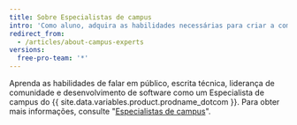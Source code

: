 ```yaml
---
title: Sobre Especialistas de campus
intro: 'Como aluno, adquira as habilidades necessárias para criar a comunidade tecnológica da sua escola e um portfólio do mundo real com o treinamento Especialistas de campus do {{ site.data.variables.product.prodname_dotcom }}.'
redirect_from:
  - /articles/about-campus-experts
versions:
  free-pro-team: '*'
---
```


Aprenda as habilidades de falar em público, escrita técnica, liderança de comunidade e desenvolvimento de software como um Especialista de campus do {{ site.data.variables.product.prodname_dotcom }}. Para obter mais informações, consulte "[Especialistas de campus](https://education.github.com/students/experts)".
